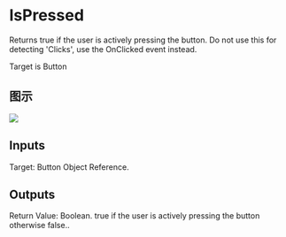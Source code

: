 # IsPressed

Returns true if the user is actively pressing the button. Do not use this for detecting 'Clicks', use the OnClicked event instead.

Target is Button

## 图示

![]($-20221218-18123283.png)

## Inputs

Target: Button Object Reference.  

## Outputs

Return Value: Boolean. true if the user is actively pressing the button otherwise false..

